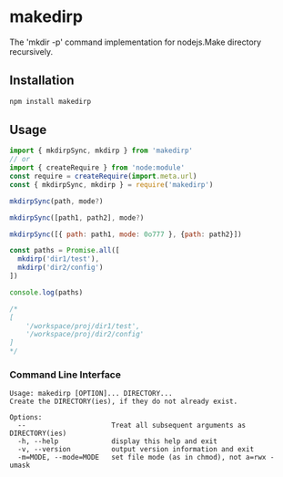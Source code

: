# makedirp
The 'mkdir -p' command implementation for nodejs.Make directory recursively.

## Installation

```js
npm install makedirp
```

## Usage

```js
import { mkdirpSync, mkdirp } from 'makedirp'
// or
import { createRequire } from 'node:module'
const require = createRequire(import.meta.url)
const { mkdirpSync, mkdirp } = require('makedirp')

mkdirpSync(path, mode?)

mkdirpSync([path1, path2], mode?)

mkdirpSync([{ path: path1, mode: 0o777 }, {path: path2}])

const paths = Promise.all([
  mkdirp('dir1/test'),
  mkdirp('dir2/config')
])

console.log(paths)

/*
[
	'/workspace/proj/dir1/test',
	'/workspace/proj/dir2/config'
]
*/
```

### Command Line Interface

```
Usage: makedirp [OPTION]... DIRECTORY...
Create the DIRECTORY(ies), if they do not already exist.

Options:
  --                     Treat all subsequent arguments as DIRECTORY(ies)
  -h, --help             display this help and exit
  -v, --version          output version information and exit
  -m=MODE, --mode=MODE   set file mode (as in chmod), not a=rwx - umask
